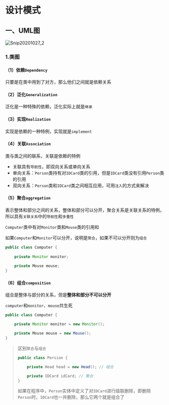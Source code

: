 # 设计模式

## 一、UML图

![Snip20201027_2](/Users/luo/Documents/开发笔记/images/Snip20201027_2.png)

### 1.类图

#### （1）依赖`Dependency`

只要是在类中用到了对方，那么他们之间就是依赖关系

#### （2）泛化`Generalization`

泛化是一种特殊的依赖，泛化实际上就是`继承`

#### （3）实现`Realization`

实现是依赖的一种特例，实现就是`implement`

#### （4）关联`Association`

类与类之间的联系，关联是依赖的特例

* 关联具有`导航性`，即双向关系或单向关系
* 单向关系：`Person`类持有对`IDCard`类的引用，但是`IDCard`类没有引用`Person`类的引用
* 双向关系：`Person`类和`IDCard`类之间相互应用，可用`注入`的方式来解决

#### （5）聚合`aggregation`

表示整体和部分之间的关系，整体和部分可以分开，聚合关系是关联关系的特例，所以具有`关联关系`中的`导航性`和`多重性`

`Computer`类中有对`Monitor`类和`Mouse`类的引用和

如果`Computer`和`Monitor`可以分开，说明是`聚合`，如果不可以分开则为`组合`

```java
public class Computer {
    
    private Monitor monitor;
    
    private Mouse mouse;
}
```



#### （6）组合`composition`

组合是整体与部分的关系，但是**整体和部分不可以分开**

`computer`和`monitor`、`mouse`共生死

```java
public class Computer {

    private Monitor monitor = new Monitor();

    private Mouse mouse = new Mouse();
}
```

> 区别`聚合`与`组合`
>
> ```java
> public class Persion {
> 
>     private Head head = new Head(); // 组合
> 
>     private IDCard idCard; // 聚合
> }
> ```
>
> 如果在程序中，`Person`实体中定义了对`IDCard`进行级联删除，即删除`Person`时，`IDCard`也一并删除，那么它两个就是组合了
